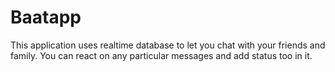 # Baatapp
This application uses realtime database to let you chat with your friends and family. You can react on any particular messages and add status too in it.
